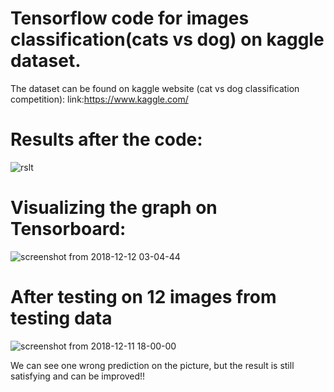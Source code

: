 # Tensorflow code for images classification(cats vs dog) on kaggle dataset.

The dataset can be found on kaggle website (cat vs dog classification competition):
link:https://www.kaggle.com/


# Results after the code:

![rslt](https://user-images.githubusercontent.com/44145876/49822722-eace5280-fdb8-11e8-8865-043d3d22a583.png)


# Visualizing the graph on Tensorboard:
![screenshot from 2018-12-12 03-04-44](https://user-images.githubusercontent.com/44145876/49823486-c1162b00-fdba-11e8-825e-4eaf407f8701.png)


# After testing on 12 images from testing data

![screenshot from 2018-12-11 18-00-00](https://user-images.githubusercontent.com/44145876/49824012-038c3780-fdbc-11e8-8e8e-e3dc70ad4a80.png)


We can see one wrong prediction on the picture, but the result is still satisfying and can be improved!!

